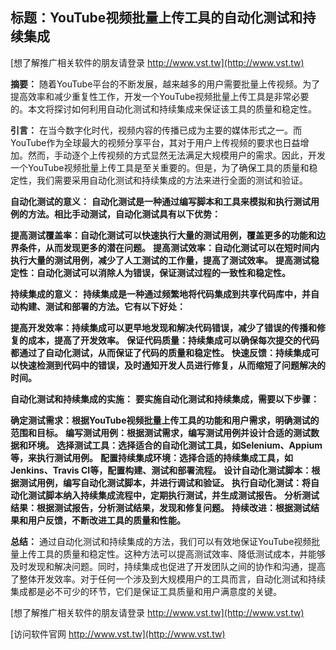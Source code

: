 ## **标题：YouTube视频批量上传工具的自动化测试和持续集成**

[想了解推广相关软件的朋友请登录 http://www.vst.tw](http://www.vst.tw)

**摘要：**
随着YouTube平台的不断发展，越来越多的用户需要批量上传视频。为了提高效率和减少重复性工作，开发一个YouTube视频批量上传工具是非常必要的。本文将探讨如何利用自动化测试和持续集成来保证该工具的质量和稳定性。

**引言：**
在当今数字化时代，视频内容的传播已成为主要的媒体形式之一。而YouTube作为全球最大的视频分享平台，其对于用户上传视频的要求也日益增加。然而，手动逐个上传视频的方式显然无法满足大规模用户的需求。因此，开发一个YouTube视频批量上传工具是至关重要的。但是，为了确保工具的质量和稳定性，我们需要采用自动化测试和持续集成的方法来进行全面的测试和验证。

**自动化测试的意义：**
**自动化测试是一种通过编写脚本和工具来模拟和执行测试用例的方法。相比手动测试，自动化测试具有以下优势：**

**提高测试覆盖率：自动化测试可以快速执行大量的测试用例，覆盖更多的功能和边界条件，从而发现更多的潜在问题。**
**提高测试效率：自动化测试可以在短时间内执行大量的测试用例，减少了人工测试的工作量，提高了测试效率。**
**提高测试稳定性：自动化测试可以消除人为错误，保证测试过程的一致性和稳定性。**

**持续集成的意义：**
**持续集成是一种通过频繁地将代码集成到共享代码库中，并自动构建、测试和部署的方法。它有以下好处：**

**提高开发效率：持续集成可以更早地发现和解决代码错误，减少了错误的传播和修复的成本，提高了开发效率。**
**保证代码质量：持续集成可以确保每次提交的代码都通过了自动化测试，从而保证了代码的质量和稳定性。**
**快速反馈：持续集成可以快速检测到代码中的错误，及时通知开发人员进行修复，从而缩短了问题解决的时间。**

**自动化测试和持续集成的实施：**
**要实施自动化测试和持续集成，需要以下步骤：**

**确定测试需求：根据YouTube视频批量上传工具的功能和用户需求，明确测试的范围和目标。**
**编写测试用例：根据测试需求，编写测试用例并设计合适的测试数据和环境。**
**选择测试工具：选择适合的自动化测试工具，如Selenium、Appium等，来执行测试用例。**
**配置持续集成环境：选择合适的持续集成工具，如Jenkins、Travis CI等，配置构建、测试和部署流程。**
**设计自动化测试脚本：根据测试用例，编写自动化测试脚本，并进行调试和验证。**
**执行自动化测试：将自动化测试脚本纳入持续集成流程中，定期执行测试，并生成测试报告。**
**分析测试结果：根据测试报告，分析测试结果，发现和修复问题。**
**持续改进：根据测试结果和用户反馈，不断改进工具的质量和性能。**

**总结：**
通过自动化测试和持续集成的方法，我们可以有效地保证YouTube视频批量上传工具的质量和稳定性。这种方法可以提高测试效率、降低测试成本，并能够及时发现和解决问题。同时，持续集成也促进了开发团队之间的协作和沟通，提高了整体开发效率。对于任何一个涉及到大规模用户的工具而言，自动化测试和持续集成都是必不可少的环节，它们是保证工具质量和用户满意度的关键。

[想了解推广相关软件的朋友请登录 http://www.vst.tw](http://www.vst.tw)


[访问软件官网 http://www.vst.tw](http://www.vst.tw)
